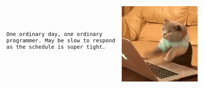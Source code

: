 <img align="right" src="https://github.com/KruskalLin/KruskalLin/blob/master/200.gif" />

<p>
  <br>
  <br>
  <br>
  <samp>
    One ordinary day, one ordinary programmer. May be slow to respond as the schedule is super tight.
  </samp>
</p>
